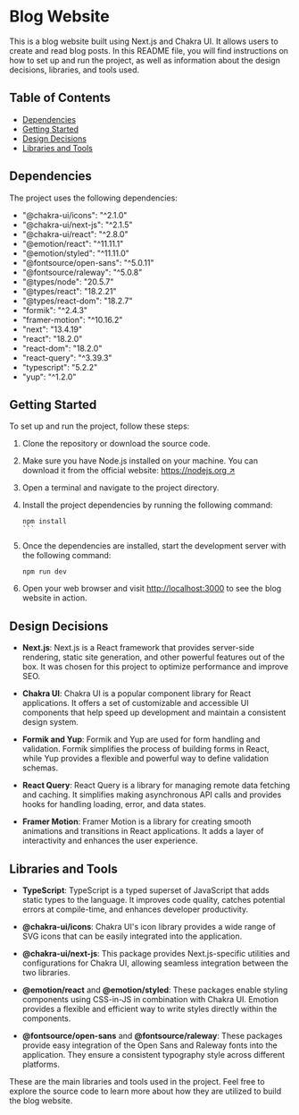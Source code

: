 # Blog Website

This is a blog website built using Next.js and Chakra UI. It allows users to create and read blog posts. In this README file, you will find instructions on how to set up and run the project, as well as information about the design decisions, libraries, and tools used.

## Table of Contents

- [Dependencies](#dependencies)
- [Getting Started](#getting-started)
- [Design Decisions](#design-decisions)
- [Libraries and Tools](#libraries-and-tools)

## Dependencies

The project uses the following dependencies:

- "@chakra-ui/icons": "^2.1.0"
- "@chakra-ui/next-js": "^2.1.5"
- "@chakra-ui/react": "^2.8.0"
- "@emotion/react": "^11.11.1"
- "@emotion/styled": "^11.11.0"
- "@fontsource/open-sans": "^5.0.11"
- "@fontsource/raleway": "^5.0.8"
- "@types/node": "20.5.7"
- "@types/react": "18.2.21"
- "@types/react-dom": "18.2.7"
- "formik": "^2.4.3"
- "framer-motion": "^10.16.2"
- "next": "13.4.19"
- "react": "18.2.0"
- "react-dom": "18.2.0"
- "react-query": "^3.39.3"
- "typescript": "5.2.2"
- "yup": "^1.2.0"

## Getting Started

To set up and run the project, follow these steps:

1. Clone the repository or download the source code.

2. Make sure you have Node.js installed on your machine. You can download it from the official website: [https://nodejs.org ↗](https://nodejs.org)

3. Open a terminal and navigate to the project directory.

4. Install the project dependencies by running the following command:

   ````
   npm install
   ```

   ````

5. Once the dependencies are installed, start the development server with the following command:

   ```
   npm run dev
   ```

6. Open your web browser and visit [http://localhost:3000](http://localhost:3000) to see the blog website in action.

## Design Decisions

- **Next.js**: Next.js is a React framework that provides server-side rendering, static site generation, and other powerful features out of the box. It was chosen for this project to optimize performance and improve SEO.

- **Chakra UI**: Chakra UI is a popular component library for React applications. It offers a set of customizable and accessible UI components that help speed up development and maintain a consistent design system.

- **Formik and Yup**: Formik and Yup are used for form handling and validation. Formik simplifies the process of building forms in React, while Yup provides a flexible and powerful way to define validation schemas.

- **React Query**: React Query is a library for managing remote data fetching and caching. It simplifies making asynchronous API calls and provides hooks for handling loading, error, and data states.

- **Framer Motion**: Framer Motion is a library for creating smooth animations and transitions in React applications. It adds a layer of interactivity and enhances the user experience.

## Libraries and Tools

- **TypeScript**: TypeScript is a typed superset of JavaScript that adds static types to the language. It improves code quality, catches potential errors at compile-time, and enhances developer productivity.

- **@chakra-ui/icons**: Chakra UI's icon library provides a wide range of SVG icons that can be easily integrated into the application.

- **@chakra-ui/next-js**: This package provides Next.js-specific utilities and configurations for Chakra UI, allowing seamless integration between the two libraries.

- **@emotion/react** and **@emotion/styled**: These packages enable styling components using CSS-in-JS in combination with Chakra UI. Emotion provides a flexible and efficient way to write styles directly within the components.

- **@fontsource/open-sans** and **@fontsource/raleway**: These packages provide easy integration of the Open Sans and Raleway fonts into the application. They ensure a consistent typography style across different platforms.

These are the main libraries and tools used in the project. Feel free to explore the source code to learn more about how they are utilized to build the blog website.
